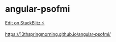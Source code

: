 # angular-psofmi

[Edit on StackBlitz ⚡️](https://stackblitz.com/edit/angular-psofmi)

https://13thspringmorning.github.io/angular-psofmi/
